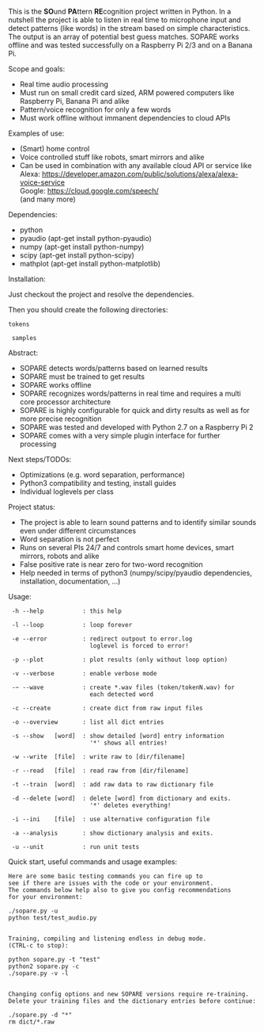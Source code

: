 This is the **SO**und **PA**ttern **RE**cognition project written in Python.
In a nutshell the project is able to listen in real time to microphone input
and detect patterns (like words) in the stream based on simple characteristics.
The output is an array of potential best guess matches. SOPARE works offline
and was tested successfully on a Raspberry Pi 2/3 and on a Banana Pi.


Scope and goals:
 
  * Real time audio processing
  * Must run on small credit card sized, ARM powered computers like Raspberry Pi, Banana Pi and alike
  * Pattern/voice recognition for only a few words
  * Must work offline without immanent dependencies to cloud APIs


Examples of use:

  * (Smart) home control
  * Voice controlled stuff like robots, smart mirrors and alike
  * Can be used in combination with any available cloud API or service like
     Alexa: https://developer.amazon.com/public/solutions/alexa/alexa-voice-service  
     Google: https://cloud.google.com/speech/  
     (and many more)  


Dependencies:

  * python
  * pyaudio (apt-get install python-pyaudio)
  * numpy (apt-get install python-numpy)
  * scipy (apt-get install python-scipy)
  * mathplot (apt-get install python-matplotlib)


Installation:

 Just checkout the project and resolve the dependencies.

 Then you should create the following directories:

`
 tokens
`

` 
 samples
`

Abstract:

  * SOPARE detects words/patterns based on learned results
  * SOPARE must be trained to get results
  * SOPARE works offline
  * SOPARE recognizes words/patterns in real time and requires a multi core processor architecture
  * SOPARE is highly configurable for quick and dirty results as well as for more precise recognition
  * SOPARE was tested and developed with Python 2.7 on a Raspberry Pi 2
  * SOPARE comes with a very simple plugin interface for further processing


Next steps/TODOs:

  * Optimizations (e.g. word separation, performance)
  * Python3 compatibility and testing, install guides
  * Individual loglevels per class


Project status:

  * The project is able to learn sound patterns and to identify similar sounds even under different circumstances
  * Word separation is not perfect
  * Runs on several PIs 24/7 and controls smart home devices, smart mirrors, robots and alike
  * False positive rate is near zero for two-word recognition
  * Help needed in terms of python3 (numpy/scipy/pyaudio dependencies, installation, documentation, ...)


Usage:

```
 -h --help           : this help

 -l --loop           : loop forever

 -e --error          : redirect outpout to error.log
                       loglevel is forced to error!

 -p --plot           : plot results (only without loop option)

 -v --verbose        : enable verbose mode

 -~ --wave           : create *.wav files (token/tokenN.wav) for
                       each detected word

 -c --create         : create dict from raw input files

 -o --overview       : list all dict entries

 -s --show   [word]  : show detailed [word] entry information
                       '*' shows all entries!

 -w --write  [file]  : write raw to [dir/filename]

 -r --read   [file]  : read raw from [dir/filename]

 -t --train  [word]  : add raw data to raw dictionary file

 -d --delete [word]  : delete [word] from dictionary and exits.
                       '*' deletes everything!

 -i --ini    [file]  : use alternative configuration file

 -a --analysis       : show dictionary analysis and exits.

 -u --unit           : run unit tests
```


Quick start, useful commands and usage examples:

```
Here are some basic testing commands you can fire up to 
see if there are issues with the code or your environment.
The commands below help also to give you config recommendations
for your environment:

./sopare.py -u
python test/test_audio.py


Training, compiling and listening endless in debug mode.
(CTRL-c to stop):

python sopare.py -t "test"
python2 sopare.py -c
./sopare.py -v -l


Changing config options and new SOPARE versions require re-training.
Delete your training files and the dictionary entries before continue:

./sopare.py -d "*"
rm dict/*.raw
```


